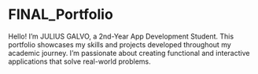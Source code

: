 # FINAL_Portfolio
Hello! I’m JULIUS GALVO, a 2nd-Year App Development Student.  This portfolio showcases my skills and projects developed throughout my academic journey. I’m passionate about creating functional and interactive applications that solve real-world problems.
